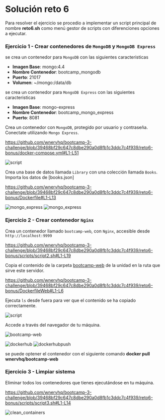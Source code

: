 # Solución reto 6
Para resolver el ejercicio se procedio a implementar un script principal de nombre **reto6.sh** como menú gestor de scripts con diferenciones opciones a ejecutar.  

### Ejercicio 1 - Crear contenedores de `MongoDB` y `MongoDB Express`

se crea un contenedor para `MongoDB` con las siguientes caracteristicas
- **Imagen Base**: mongo:4.4 
- **Nombre Contenedor**: bootcamp_mongodb
- **Puerto**: 21017
- **Volumen**: ~/mongo:/data/db

se crea un contenedor para `MongoDB Express` con las siguientes caracteristicas
- **Imagen Base**: mongo-express 
- **Nombre Contenedor**: bootcamp_mongo_express
- **Puerto**: 8081

Crea un contenedor con `MongoDB`, protegido por usuario y contraseña.
Conectate utilizando `Mongo Express`.

https://github.com/wnervhq/bootcamp-3-challenge/blob/39468bf29c647c8dbe290a0d8fb1c3ddc7c4f939/reto6-bonus/docker-compose.yml#L1-L51

![script](images/script1.png)

Crea una base de datos llamada `Library` con una colección llamada `Books`.
Importa los datos de [books.json]

https://github.com/wnervhq/bootcamp-3-challenge/blob/39468bf29c647c8dbe290a0d8fb1c3ddc7c4f939/reto6-bonus/Dockerfile#L1-L13

![mongo_express](images/mongo-express.png)
![mongo_express](images/mongo-express2.png)

### Ejercicio 2 - Crear contenedor `Nginx`

Crea un contenedor llamado `bootcamp-web`, con `Nginx`, accesible desde `http://localhost:9999 `

https://github.com/wnervhq/bootcamp-3-challenge/blob/39468bf29c647c8dbe290a0d8fb1c3ddc7c4f939/reto6-bonus/scripts/script2.sh#L1-L19

Copia el contenido de la carpeta [bootcamp-web](https://github.com/roxsross/bootcamp-3-challenge/master/reto6-bonus/bootcamp-web) de la unidad en la ruta que sirve este servidor.

https://github.com/wnervhq/bootcamp-3-challenge/blob/39468bf29c647c8dbe290a0d8fb1c3ddc7c4f939/reto6-bonus/DockerfileWeb#L1-L6

Ejecuta `ls` desde fuera para ver que el contenido se ha copiado correctamente.

![script](images/script2.png)

Accede a través del navegador de tu máquina.

![bootcamp-web](images/bootcamp-web-nginx.png)

![dockerhub](images/docker_hub.png)
![dockerhubpush](images/docker_hub_push.png)

se puede optener el contenedor con el siguiente comando
**docker pull wnervhq/bootcamp-web**

### Ejercicio 3 - Limpiar sistema

Eliminar todos los contenedores que tienes ejecutándose en tu máquina.

https://github.com/wnervhq/bootcamp-3-challenge/blob/39468bf29c647c8dbe290a0d8fb1c3ddc7c4f939/reto6-bonus/scripts/script3.sh#L1-L14

![clean_containers](images/script3.png)